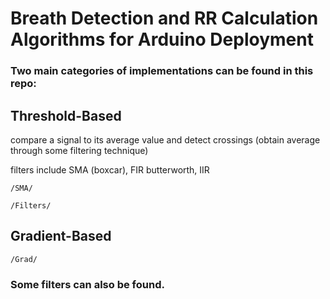 # Breath Detection and RR Calculation Algorithms for Arduino Deployment



### Two main categories of implementations can be found in this repo:

## Threshold-Based
 compare a signal to its average value and detect crossings (obtain average through some filtering technique)

 filters include SMA (boxcar), FIR butterworth, IIR

 `/SMA/`

`/Filters/`


## Gradient-Based
 `/Grad/`


### Some filters can also be found.